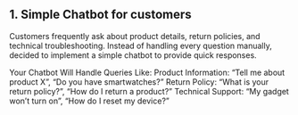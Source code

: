 ## 1. Simple Chatbot for customers
Customers frequently ask about product details, return policies, and technical troubleshooting. Instead of handling every question manually, decided to implement a simple chatbot to provide quick responses.

Your Chatbot Will Handle Queries Like:
Product Information: “Tell me about product X”, “Do you have smartwatches?”
Return Policy: “What is your return policy?”, “How do I return a product?”
Technical Support: “My gadget won’t turn on”, “How do I reset my device?”
